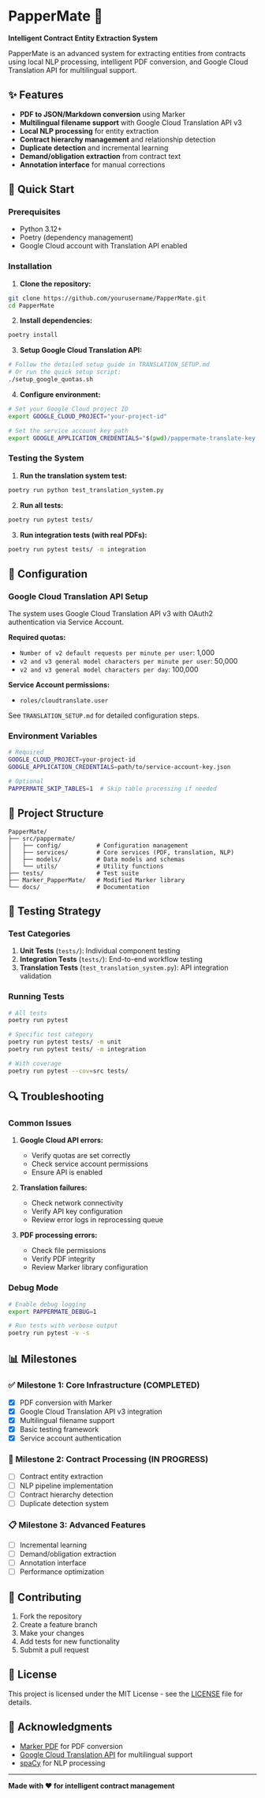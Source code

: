 # PapperMate 🚀

**Intelligent Contract Entity Extraction System**

PapperMate is an advanced system for extracting entities from contracts using local NLP processing, intelligent PDF conversion, and Google Cloud Translation API for multilingual support.

## ✨ Features

- **PDF to JSON/Markdown conversion** using Marker
- **Multilingual filename support** with Google Cloud Translation API v3
- **Local NLP processing** for entity extraction
- **Contract hierarchy management** and relationship detection
- **Duplicate detection** and incremental learning
- **Demand/obligation extraction** from contract text
- **Annotation interface** for manual corrections

## 🚀 Quick Start

### Prerequisites

- Python 3.12+
- Poetry (dependency management)
- Google Cloud account with Translation API enabled

### Installation

1. **Clone the repository:**
```bash
git clone https://github.com/yourusername/PapperMate.git
cd PapperMate
```

2. **Install dependencies:**
```bash
poetry install
```

3. **Setup Google Cloud Translation API:**
```bash
# Follow the detailed setup guide in TRANSLATION_SETUP.md
# Or run the quick setup script:
./setup_google_quotas.sh
```

4. **Configure environment:**
```bash
# Set your Google Cloud project ID
export GOOGLE_CLOUD_PROJECT="your-project-id"

# Set the service account key path
export GOOGLE_APPLICATION_CREDENTIALS="$(pwd)/pappermate-translate-key.json"
```

### Testing the System

1. **Run the translation system test:**
```bash
poetry run python test_translation_system.py
```

2. **Run all tests:**
```bash
poetry run pytest tests/
```

3. **Run integration tests (with real PDFs):**
```bash
poetry run pytest tests/ -m integration
```

## 🔧 Configuration

### Google Cloud Translation API Setup

The system uses Google Cloud Translation API v3 with OAuth2 authentication via Service Account.

**Required quotas:**
- `Number of v2 default requests per minute per user`: 1,000
- `v2 and v3 general model characters per minute per user`: 50,000
- `v2 and v3 general model characters per day`: 100,000

**Service Account permissions:**
- `roles/cloudtranslate.user`

See `TRANSLATION_SETUP.md` for detailed configuration steps.

### Environment Variables

```bash
# Required
GOOGLE_CLOUD_PROJECT=your-project-id
GOOGLE_APPLICATION_CREDENTIALS=path/to/service-account-key.json

# Optional
PAPPERMATE_SKIP_TABLES=1  # Skip table processing if needed
```

## 📁 Project Structure

```
PapperMate/
├── src/pappermate/
│   ├── config/          # Configuration management
│   ├── services/        # Core services (PDF, translation, NLP)
│   ├── models/          # Data models and schemas
│   └── utils/           # Utility functions
├── tests/               # Test suite
├── Marker_PapperMate/   # Modified Marker library
└── docs/                # Documentation
```

## 🧪 Testing Strategy

### Test Categories

1. **Unit Tests** (`tests/`): Individual component testing
2. **Integration Tests** (`tests/`): End-to-end workflow testing
3. **Translation Tests** (`test_translation_system.py`): API integration validation

### Running Tests

```bash
# All tests
poetry run pytest

# Specific test category
poetry run pytest tests/ -m unit
poetry run pytest tests/ -m integration

# With coverage
poetry run pytest --cov=src tests/
```

## 🔍 Troubleshooting

### Common Issues

1. **Google Cloud API errors:**
   - Verify quotas are set correctly
   - Check service account permissions
   - Ensure API is enabled

2. **Translation failures:**
   - Check network connectivity
   - Verify API key configuration
   - Review error logs in reprocessing queue

3. **PDF processing errors:**
   - Check file permissions
   - Verify PDF integrity
   - Review Marker library configuration

### Debug Mode

```bash
# Enable debug logging
export PAPPERMATE_DEBUG=1

# Run tests with verbose output
poetry run pytest -v -s
```

## 📊 Milestones

### ✅ Milestone 1: Core Infrastructure (COMPLETED)
- [x] PDF conversion with Marker
- [x] Google Cloud Translation API v3 integration
- [x] Multilingual filename support
- [x] Basic testing framework
- [x] Service account authentication

### 🚧 Milestone 2: Contract Processing (IN PROGRESS)
- [ ] Contract entity extraction
- [ ] NLP pipeline implementation
- [ ] Contract hierarchy detection
- [ ] Duplicate detection system

### 📋 Milestone 3: Advanced Features
- [ ] Incremental learning
- [ ] Demand/obligation extraction
- [ ] Annotation interface
- [ ] Performance optimization

## 🤝 Contributing

1. Fork the repository
2. Create a feature branch
3. Make your changes
4. Add tests for new functionality
5. Submit a pull request

## 📄 License

This project is licensed under the MIT License - see the [LICENSE](LICENSE) file for details.

## 🙏 Acknowledgments

- [Marker PDF](https://github.com/datalab-to/marker) for PDF conversion
- [Google Cloud Translation API](https://cloud.google.com/translate) for multilingual support
- [spaCy](https://spacy.io/) for NLP processing

---

**Made with ❤️ for intelligent contract management**




